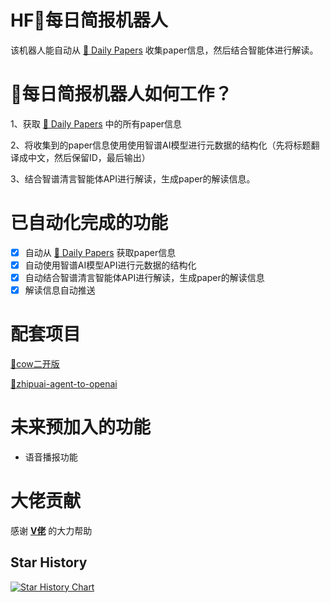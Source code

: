 # HF🤗每日简报机器人

该机器人能自动从 [🤗 Daily Papers](https://huggingface.co/papers) 收集paper信息，然后结合智能体进行解读。

# 🤗每日简报机器人如何工作？

1、获取 [🤗 Daily Papers](https://huggingface.co/papers) 中的所有paper信息

2、将收集到的paper信息使用使用智谱AI模型进行元数据的结构化（先将标题翻译成中文，然后保留ID，最后输出）

3、结合智谱清言智能体API进行解读，生成paper的解读信息。

# 已自动化完成的功能

- [X] 自动从 [🤗 Daily Papers](https://huggingface.co/papers) 获取paper信息
- [X] 自动使用智谱AI模型API进行元数据的结构化
- [X] 自动结合智谱清言智能体API进行解读，生成paper的解读信息
- [X] 解读信息自动推送

# 配套项目

[🐍cow二开版](https://github.com/chatgpt-on-wechat-change/chatgpt-on-wechat-two)

[🤖zhipuai-agent-to-openai](https://github.com/LLM-Red-Team/zhipuai-agent-to-openai)

# 未来预加入的功能

- 语音播报功能

# 大佬贡献

感谢  [**V佬**](https://github.com/Vinlic) 的大力帮助


## Star History

[![Star History Chart](https://api.star-history.com/svg?repos=2404589803/hf-daily-paper-newsletter-chinese&type=Date)](https://star-history.com/#2404589803/hf-daily-paper-newsletter-chinese&Date)